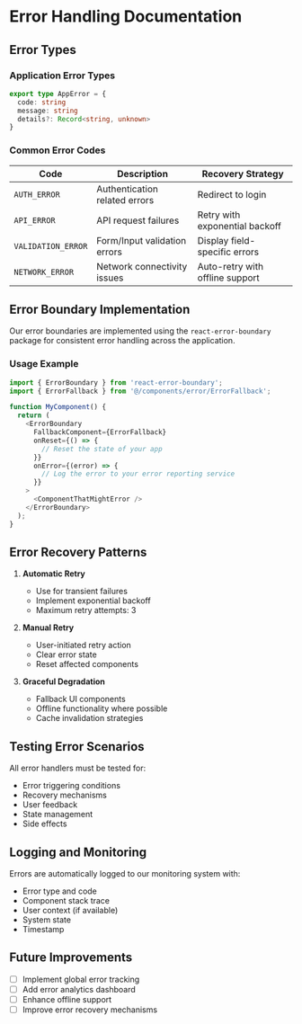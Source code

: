 # Error Handling Documentation

## Error Types

### Application Error Types

```typescript
export type AppError = {
  code: string
  message: string
  details?: Record<string, unknown>
}
```

### Common Error Codes

| Code               | Description                   | Recovery Strategy               |
| ------------------ | ----------------------------- | ------------------------------- |
| `AUTH_ERROR`       | Authentication related errors | Redirect to login               |
| `API_ERROR`        | API request failures          | Retry with exponential backoff  |
| `VALIDATION_ERROR` | Form/Input validation errors  | Display field-specific errors   |
| `NETWORK_ERROR`    | Network connectivity issues   | Auto-retry with offline support |

## Error Boundary Implementation

Our error boundaries are implemented using the `react-error-boundary` package for consistent error handling across the application.

### Usage Example

```typescript
import { ErrorBoundary } from 'react-error-boundary';
import { ErrorFallback } from '@/components/error/ErrorFallback';

function MyComponent() {
  return (
    <ErrorBoundary
      FallbackComponent={ErrorFallback}
      onReset={() => {
        // Reset the state of your app
      }}
      onError={(error) => {
        // Log the error to your error reporting service
      }}
    >
      <ComponentThatMightError />
    </ErrorBoundary>
  );
}
```

## Error Recovery Patterns

1. **Automatic Retry**

   - Use for transient failures
   - Implement exponential backoff
   - Maximum retry attempts: 3

2. **Manual Retry**

   - User-initiated retry action
   - Clear error state
   - Reset affected components

3. **Graceful Degradation**
   - Fallback UI components
   - Offline functionality where possible
   - Cache invalidation strategies

## Testing Error Scenarios

All error handlers must be tested for:

- Error triggering conditions
- Recovery mechanisms
- User feedback
- State management
- Side effects

## Logging and Monitoring

Errors are automatically logged to our monitoring system with:

- Error type and code
- Component stack trace
- User context (if available)
- System state
- Timestamp

## Future Improvements

- [ ] Implement global error tracking
- [ ] Add error analytics dashboard
- [ ] Enhance offline support
- [ ] Improve error recovery mechanisms
